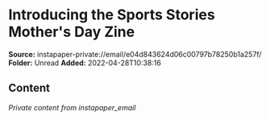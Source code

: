 # Introducing the Sports Stories Mother's Day Zine

**Source:** instapaper-private://email/e04d843624d06c00797b78250b1a257f/
**Folder:** Unread
**Added:** 2022-04-28T10:38:16




## Content
*Private content from instapaper_email*
